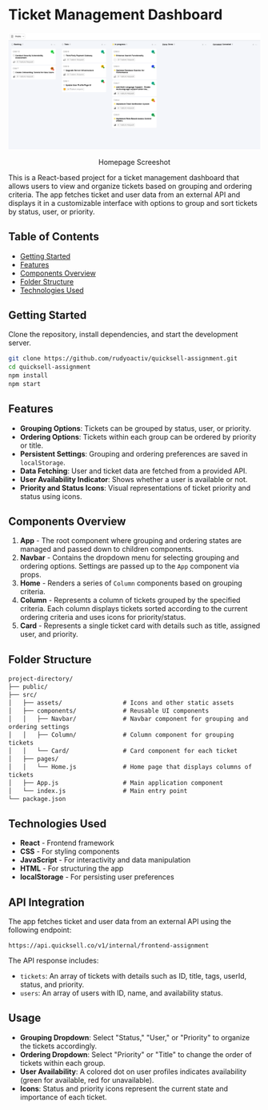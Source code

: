 # Ticket Management Dashboard

![Ticket Management Dashboard](kanban.png)
<center>Homepage Screeshot</center>


This is a React-based project for a ticket management dashboard that allows users to view and organize tickets based on grouping and ordering criteria. The app fetches ticket and user data from an external API and displays it in a customizable interface with options to group and sort tickets by status, user, or priority.

## Table of Contents

- [Getting Started](#getting-started)
- [Features](#features)
- [Components Overview](#components-overview)
- [Folder Structure](#folder-structure)
- [Technologies Used](#technologies-used)

## Getting Started

Clone the repository, install dependencies, and start the development server.

```bash
git clone https://github.com/rudyoactiv/quicksell-assignment.git
cd quicksell-assignment 
npm install
npm start
```

## Features

- **Grouping Options**: Tickets can be grouped by status, user, or priority.
- **Ordering Options**: Tickets within each group can be ordered by priority or title.
- **Persistent Settings**: Grouping and ordering preferences are saved in `localStorage`.
- **Data Fetching**: User and ticket data are fetched from a provided API.
- **User Availability Indicator**: Shows whether a user is available or not.
- **Priority and Status Icons**: Visual representations of ticket priority and status using icons.

## Components Overview

1. **App** - The root component where grouping and ordering states are managed and passed down to children components.
2. **Navbar** - Contains the dropdown menu for selecting grouping and ordering options. Settings are passed up to the `App` component via props.
3. **Home** - Renders a series of `Column` components based on grouping criteria.
4. **Column** - Represents a column of tickets grouped by the specified criteria. Each column displays tickets sorted according to the current ordering criteria and uses icons for priority/status.
5. **Card** - Represents a single ticket card with details such as title, assigned user, and priority.

## Folder Structure

```plaintext
project-directory/
├── public/
├── src/
│   ├── assets/                 # Icons and other static assets
│   ├── components/             # Reusable UI components
│   │   ├── Navbar/             # Navbar component for grouping and ordering settings
│   │   ├── Column/             # Column component for grouping tickets
│   │   └── Card/               # Card component for each ticket
│   ├── pages/
│   │   └── Home.js             # Home page that displays columns of tickets
│   ├── App.js                  # Main application component
│   └── index.js                # Main entry point
└── package.json
```

## Technologies Used

- **React** - Frontend framework
- **CSS** - For styling components
- **JavaScript** - For interactivity and data manipulation
- **HTML** - For structuring the app
- **localStorage** - For persisting user preferences

## API Integration

The app fetches ticket and user data from an external API using the following endpoint:

```plaintext
https://api.quicksell.co/v1/internal/frontend-assignment
```

The API response includes:
- `tickets`: An array of tickets with details such as ID, title, tags, userId, status, and priority.
- `users`: An array of users with ID, name, and availability status.

## Usage

- **Grouping Dropdown**: Select "Status," "User," or "Priority" to organize the tickets accordingly.
- **Ordering Dropdown**: Select "Priority" or "Title" to change the order of tickets within each group.
- **User Availability**: A colored dot on user profiles indicates availability (green for available, red for unavailable).
- **Icons**: Status and priority icons represent the current state and importance of each ticket.
